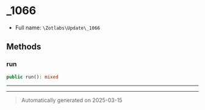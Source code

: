 
# _1066





* Full name: `\Zotlabs\Update\_1066`




## Methods


### run



```php
public run(): mixed
```












***


***
> Automatically generated on 2025-03-15
